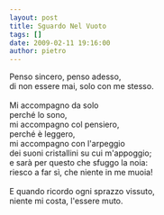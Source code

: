 ```yaml
---
layout: post
title: Sguardo Nel Vuoto
tags: []
date: 2009-02-11 19:16:00
author: pietro
---
```

Penso sincero, penso adesso,<br/>di non essere mai, solo con me stesso.<br/><br/>Mi accompagno da solo<br/>perché lo sono,<br/>mi accompagno col pensiero,<br/>perché è leggero,<br/>mi accompagno con l'arpeggio<br/>dei suoni cristallini su cui m'appoggio;<br/>e sarà per questo che sfuggo la noia:<br/>riesco a far sì, che niente in me muoia!<br/><br/>E quando ricordo ogni sprazzo vissuto,<br/>niente mi costa, l'essere muto.
